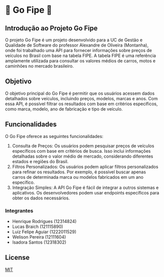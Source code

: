 # 🚗 Go Fipe 🚗

## Introdução ao Projeto Go Fipe
O projeto Go Fipe é um projeto desenvolvido para a UC de Gestão e Qualidade de Software do professor Alexandre de Oliveira (Montanha), onde foi trabalhado uma API para fornecer informações sobre preços de veículos no Brasil com base na tabela FIPE. A tabela FIPE é uma referência amplamente utilizada para consultar os valores médios de carros, motos e caminhões no mercado brasileiro.

## Objetivo
O objetivo principal do Go Fipe é permitir que os usuários acessem dados detalhados sobre veículos, incluindo preços, modelos, marcas e anos. Com essa API, é possível filtrar os resultados com base em critérios específicos, como marca, modelo, ano de fabricação e tipo de veículo.

## Funcionalidades
O Go Fipe oferece as seguintes funcionalidades:

1. Consulta de Preços: Os usuários podem pesquisar preços de veículos específicos com base em critérios de busca. Isso inclui informações detalhadas sobre o valor médio de mercado, considerando diferentes estados e regiões do Brasil.
2. Filtros Personalizados: Os usuários podem aplicar filtros personalizados para refinar os resultados. Por exemplo, é possível buscar apenas carros de determinada marca ou modelos fabricados em um ano específico.
3. Integração Simples: A API Go Fipe é fácil de integrar a outros sistemas e aplicativos. Os desenvolvedores podem usar endpoints específicos para obter os dados necessários.

### Integrantes
+ Henrique Rodrigues (12314824)
+ Lucas Braich (121115890)
+ Luiz Felipe Aguiar (1222011529)
+ Welison Pereira (12111604)
+ Isadora Santos (12318302)


## License
[MIT](https://choosealicense.com/licenses/mit/)
